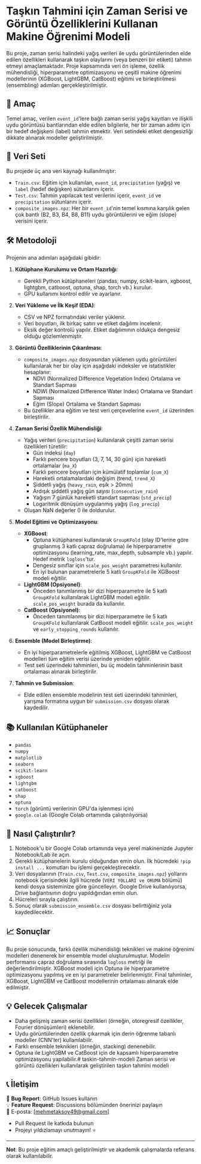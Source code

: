 # Taşkın Tahmini için Zaman Serisi ve Görüntü Özelliklerini Kullanan Makine Öğrenimi Modeli

Bu proje, zaman serisi halindeki yağış verileri ile uydu görüntülerinden elde edilen özellikleri kullanarak taşkın olaylarını (veya benzeri bir etiketi) tahmin etmeyi amaçlamaktadır. Proje kapsamında veri ön işleme, özellik mühendisliği, hiperparametre optimizasyonu ve çeşitli makine öğrenimi modellerinin (XGBoost, LightGBM, CatBoost) eğitimi ve birleştirilmesi (ensembling) adımları gerçekleştirilmiştir.

## 🎯 Amaç

Temel amaç, verilen `event_id`'lere bağlı zaman serisi yağış kayıtları ve ilişkili uydu görüntüsü bantlarından elde edilen bilgilerle, her bir zaman adımı için bir hedef değişkeni (label) tahmin etmektir. Veri setindeki etiket dengesizliği dikkate alınarak modeller geliştirilmiştir.

## 💾 Veri Seti

Bu projede üç ana veri kaynağı kullanılmıştır:
* `Train.csv`: Eğitim için kullanılan, `event_id`, `precipitation` (yağış) ve `label` (hedef değişken) sütunlarını içerir.
* `Test.csv`: Tahmin yapılacak test verilerini içerir, `event_id` ve `precipitation` sütunlarını içerir.
* `composite_images.npz`: Her bir `event_id`'nin temel kısmına karşılık gelen çok bantlı (B2, B3, B4, B8, B11) uydu görüntülerini ve eğim (slope) verisini içerir.

## 🛠️ Metodoloji

Projenin ana adımları aşağıdaki gibidir:

1.  **Kütüphane Kurulumu ve Ortam Hazırlığı**:
    * Gerekli Python kütüphaneleri (pandas, numpy, scikit-learn, xgboost, lightgbm, catboost, optuna, shap, torch vb.) kurulur.
    * GPU kullanımı kontrol edilir ve ayarlanır.

2.  **Veri Yükleme ve İlk Keşif (EDA)**:
    * CSV ve NPZ formatındaki veriler yüklenir.
    * Veri boyutları, ilk birkaç satırı ve etiket dağılımı incelenir.
    * Eksik değer kontrolü yapılır. Etiket dağılımının oldukça dengesiz olduğu gözlemlenmiştir.

3.  **Görüntü Özelliklerinin Çıkarılması**:
    * `composite_images.npz` dosyasından yüklenen uydu görüntüleri kullanılarak her bir olay için aşağıdaki indeksler ve istatistikler hesaplanır:
        * NDVI (Normalized Difference Vegetation Index) Ortalama ve Standart Sapması
        * NDWI (Normalized Difference Water Index) Ortalama ve Standart Sapması
        * Eğim (Slope) Ortalama ve Standart Sapması
    * Bu özellikler ana eğitim ve test veri çerçevelerine `event_id` üzerinden birleştirilir.

4.  **Zaman Serisi Özellik Mühendisliği**:
    * Yağış verileri (`precipitation`) kullanılarak çeşitli zaman serisi özellikleri türetilir:
        * Gün indeksi (`day`)
        * Farklı pencere boyutları (3, 7, 14, 30 gün) için hareketli ortalamalar (`ma_X`)
        * Farklı pencere boyutları için kümülatif toplamlar (`cum_X`)
        * Hareketli ortalamalardaki değişim (trend, `trend_X`)
        * Şiddetli yağış (`heavy_rain`, eşik > 20mm)
        * Ardışık şiddetli yağış gün sayısı (`consecutive_rain`)
        * Yağışın 7 günlük hareketli standart sapması (`std_precip`)
        * Logaritmik dönüşüm uygulanmış yağış (`log_precip`)
    * Oluşan NaN değerler 0 ile doldurulur.

5.  **Model Eğitimi ve Optimizasyonu**:
    * **XGBoost**:
        * Optuna kütüphanesi kullanılarak `GroupKFold` (olay ID'lerine göre gruplanmış 3 katlı çapraz doğrulama) ile hiperparametre optimizasyonu (learning_rate, max_depth, subsample vb.) yapılır. Hedef metrik `logloss`'tur.
        * Dengesiz sınıflar için `scale_pos_weight` parametresi kullanılır.
        * En iyi bulunan parametrelerle 5 katlı `GroupKFold` ile XGBoost modeli eğitilir.
    * **LightGBM (Opsiyonel)**:
        * Önceden tanımlanmış bir dizi hiperparametre ile 5 katlı `GroupKFold` kullanılarak LightGBM modeli eğitilir. `scale_pos_weight` burada da kullanılır.
    * **CatBoost (Opsiyonel)**:
        * Önceden tanımlanmış bir dizi hiperparametre ile 5 katlı `GroupKFold` kullanılarak CatBoost modeli eğitilir. `scale_pos_weight` ve `early_stopping_rounds` kullanılır.

6.  **Ensemble (Model Birleştirme)**:
    * En iyi hiperparametrelerle eğitilmiş XGBoost, LightGBM ve CatBoost modelleri tüm eğitim verisi üzerinde yeniden eğitilir.
    * Test seti üzerindeki tahminleri, bu üç modelin tahminlerinin basit ortalaması alınarak birleştirilir.

7.  **Tahmin ve Submission**:
    * Elde edilen ensemble modelinin test seti üzerindeki tahminleri, yarışma formatına uygun bir `submission.csv` dosyası olarak kaydedilir.

## 📚 Kullanılan Kütüphaneler

* `pandas`
* `numpy`
* `matplotlib`
* `seaborn`
* `scikit-learn`
* `xgboost`
* `lightgbm`
* `catboost`
* `shap`
* `optuna`
* `torch` (görüntü verilerinin GPU'da işlenmesi için)
* `google.colab` (Google Colab ortamında çalıştırılıyorsa)

## 🚀 Nasıl Çalıştırılır?

1.  Notebook'u bir Google Colab ortamında veya yerel makinenizde Jupyter Notebook/Lab ile açın.
2.  Gerekli kütüphanelerin kurulu olduğundan emin olun. İlk hücredeki `!pip install ...` komutları bu işlemi gerçekleştirecektir.
3.  Veri dosyalarının (`Train.csv`, `Test.csv`, `composite_images.npz`) yollarını notebook içerisindeki ilgili hücrede (`VERI YOLLARI ve OKUMA` bölümü) kendi dosya sisteminize göre güncelleyin. Google Drive kullanılıyorsa, Drive bağlantısının doğru yapıldığından emin olun.
4.  Hücreleri sırayla çalıştırın.
5.  Sonuç olarak `submission_ensemble.csv` dosyası belirttiğiniz yola kaydedilecektir.

## 📈 Sonuçlar

Bu proje sonucunda, farklı özellik mühendisliği teknikleri ve makine öğrenimi modelleri denenerek bir ensemble model oluşturulmuştur. Modelin performansı çapraz doğrulama sırasında `logloss` metriği ile değerlendirilmiştir. XGBoost modeli için Optuna ile hiperparametre optimizasyonu yapılmış ve en iyi parametreler belirlenmiştir. Final tahminler, XGBoost, LightGBM ve CatBoost modellerinin ortalaması alınarak elde edilmiştir.

## 💡 Gelecek Çalışmalar

* Daha gelişmiş zaman serisi özellikleri (örneğin, otoregresif özellikler, Fourier dönüşümleri) eklenebilir.
* Uydu görüntülerinden özellik çıkarmak için derin öğrenme tabanlı modeller (CNN'ler) kullanılabilir.
* Farklı ensemble teknikleri (örneğin, stacking) denenebilir.
* Optuna ile LightGBM ve CatBoost için de kapsamlı hiperparametre optimizasyonu yapılabilir.# taskin-tahmin-modeli
Zaman serisi ve görüntü özellikleri kullanılarak geliştirilen taşkın tahmini modeli

## 📞 İletişim

🐛 **Bug Report**: GitHub Issues kullanın  
💡 **Feature Request**: Discussions bölümünden önerinizi paylaşın  
📧 E-posta: [mehmetaksoy49@gmail.com]

- Pull Request ile katkıda bulunun
- Projeyi yıldızlamayı unutmayın! ⭐

---

**Not**: Bu proje eğitim amaçlı geliştirilmiştir ve akademik çalışmalarda referans olarak kullanılabilir.

